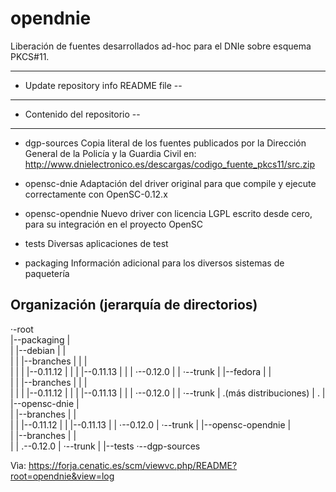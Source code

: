 opendnie
========

Liberación de fuentes desarrollados ad-hoc para el DNIe sobre esquema PKCS#11.

---------------------------------------
- Update repository info README file --
-                                    --
-    Contenido del repositorio       --
---------------------------------------

- dgp-sources
Copia literal de los fuentes publicados por la Dirección General de la Policía y la Guardia Civil en:
http://www.dnielectronico.es/descargas/codigo_fuente_pkcs11/src.zip

- opensc-dnie
Adaptación del driver original para que compile y ejecute correctamente con
OpenSC-0.12.x

- opensc-opendnie
Nuevo driver con licencia LGPL escrito desde cero, para su integración en el
proyecto OpenSC

- tests
Diversas aplicaciones de test

- packaging
Información adicional para los diversos sistemas de paquetería

Organización (jerarquía de directorios)
-----------------------------------------------------------------

·-root
\
|--packaging
|  \
|  |--debian
|  |  \
|  |  |--branches
|  |  |  \
|  |  |  |--0.11.12
|  |  |  |--0.11.13
|  |  |  ·--0.12.0
|  |  ·--trunk
|  |--fedora
|  |  \
|  |  |--branches
|  |  |  \
|  |  |  |--0.11.12
|  |  |  |--0.11.13
|  |  |  ·--0.12.0
|  |  ·--trunk
|  .(más distribuciones)
|  .
|
|--opensc-dnie
|  \
|  |--branches
|  |  \
|  |  |--0.11.12
|  |  |--0.11.13
|  |  ·--0.12.0
|  ·--trunk
|
|--opensc-opendnie
|  \
|  |--branches
|  |  \
|  |  .--0.12.0
|  ·--trunk
|
|--tests 
·--dgp-sources

Vìa: https://forja.cenatic.es/scm/viewvc.php/README?root=opendnie&view=log
